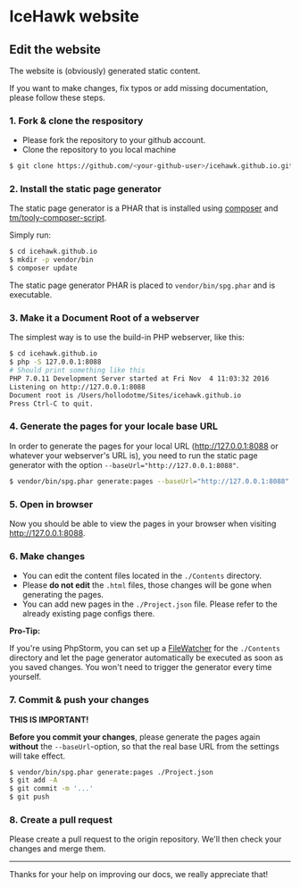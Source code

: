 # IceHawk website

## Edit the website

The website is (obviously) generated static content.
 
If you want to make changes, fix typos or add missing documentation, please follow these steps.

### 1. Fork & clone the respository

* Please fork the repository to your github account.
* Clone the repository to you local machine

```bash
$ git clone https://github.com/<your-github-user>/icehawk.github.io.git
```

### 2. Install the static page generator

The static page generator is a PHAR that is installed using [composer](https://getcomposer.org) 
and [tm/tooly-composer-script](https://github.com/tommy-muehle/tooly-composer-script).

Simply run:

```bash
$ cd icehawk.github.io
$ mkdir -p vendor/bin
$ composer update
```

The static page generator PHAR is placed to `vendor/bin/spg.phar` and is executable.

### 3. Make it a Document Root of a webserver

The simplest way is to use the build-in PHP webserver, like this:

```bash
$ cd icehawk.github.io
$ php -S 127.0.0.1:8088
# Should print something like this
PHP 7.0.11 Development Server started at Fri Nov  4 11:03:32 2016
Listening on http://127.0.0.1:8088
Document root is /Users/hollodotme/Sites/icehawk.github.io
Press Ctrl-C to quit.
```

### 4. Generate the pages for your locale base URL

In order to generate the pages for your local URL (http://127.0.0.1:8088 or whatever your webserver's URL is), you need 
to run the static page generator with the option `--baseUrl="http://127.0.0.1:8088"`.

```bash
$ vendor/bin/spg.phar generate:pages --baseUrl="http://127.0.0.1:8088" ./Project.json
```

### 5. Open in browser

Now you should be able to view the pages in your browser when visiting http://127.0.0.1:8088.

### 6. Make changes

* You can edit the content files located in the `./Contents` directory.
* Please **do not edit** the `.html` files, those changes will be gone when generating the pages.
* You can add new pages in the `./Project.json` file. Please refer to the already existing page configs there.

**Pro-Tip:**

If you're using PhpStorm, you can set up a [FileWatcher](https://www.jetbrains.com/help/phpstorm/2016.2/using-file-watchers.html) for the `./Contents` directory and let the page generator 
automatically be executed as soon as you saved changes. You won't need to trigger the generator every time yourself. 

### 7. Commit & push your changes

**THIS IS IMPORTANT!**

**Before you commit your changes**, please generate the pages again **without** the `--baseUrl`-option, 
so that the real base URL from the settings will take effect.

```bash
$ vendor/bin/spg.phar generate:pages ./Project.json
$ git add -A
$ git commit -m '...'
$ git push
```

### 8. Create a pull request

Please create a pull request to the origin repository. We'll then check your changes and merge them.

---

Thanks for your help on improving our docs, we really appreciate that!

